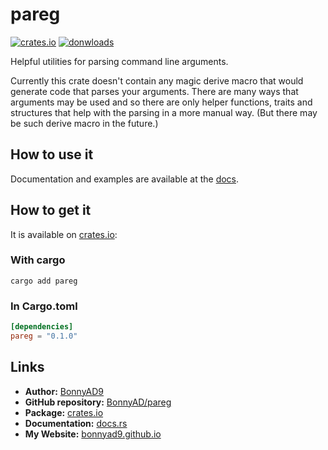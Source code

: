 # pareg
[![crates.io][version-badge]][crate]
[![donwloads][downloads-badge]][releases]

Helpful utilities for parsing command line arguments.

Currently this crate doesn't contain any magic derive macro that would generate
code that parses your arguments. There are many ways that arguments may be used
and so there are only helper functions, traits and structures that help with
the parsing in a more manual way. (But there may be such derive macro in
the future.)

## How to use it
Documentation and examples are available at the [docs][docs].

## How to get it
It is available on [crates.io][crate]:

### With cargo
```shell
cargo add pareg
```

### In Cargo.toml
```toml
[dependencies]
pareg = "0.1.0"
```

## Links
- **Author:** [BonnyAD9][author]
- **GitHub repository:** [BonnyAD/pareg][repo]
- **Package:** [crates.io][crate]
- **Documentation:** [docs.rs][docs]
- **My Website:** [bonnyad9.github.io][my-web]

[version-badge]: https://img.shields.io/crates/v/pareg
[downloads-badge]: https://img.shields.io/crates/d/pareg
[author]: https://github.com/BonnyAD9
[repo]: https://github.com/BonnyAD9/pareg
[docs]: https://docs.rs/pareg/latest/pareg/
[crate]: https://crates.io/crates/pareg
[my-web]: https://bonnyad9.github.io/
[releases]: https://github.com/BonnyAD9/pareg/releases
